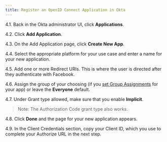 ```yaml
---
title: Register an OpenID Connect Application in Okta
---
```


4.1. Back in the Okta administrator UI, click **Applications**.

4.2. Click **Add Application**.

4.3. On the Add Application page, click **Create New App**.

4.4. Select the appropriate platform for your use case and enter a name for your new application.

4.5. Add one or more Redirect URIs. This is where the user is directed after they authenticate with Facebook.

4.6. Assign the group of your choosing (if you [set Group Assignments](/docs/reference/social-settings/) for your app) or leave the **Everyone** default.

4.7. Under Grant type allowed, make sure that you enable **Implicit**. 

> Note: The Authorization Code grant type also works.

4.8. Click **Done** and the page for your new application appears.

4.9. In the Client Credentials section, copy your Client ID, which you use to complete your Authorize URL in the next step.

<NextSectionLink/>
